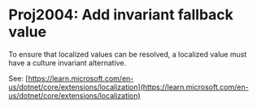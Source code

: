 # Proj2004: Add invariant fallback value
To ensure that localized values can be resolved, a localized value must have a
culture invariant alternative.

See: [https://learn.microsoft.com/en-us/dotnet/core/extensions/localization](https://learn.microsoft.com/en-us/dotnet/core/extensions/localization)
